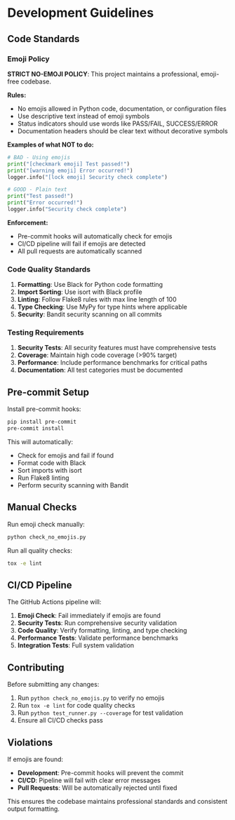 # Development Guidelines

## Code Standards

### Emoji Policy

**STRICT NO-EMOJI POLICY**: This project maintains a professional, emoji-free codebase.

**Rules:**
- No emojis allowed in Python code, documentation, or configuration files
- Use descriptive text instead of emoji symbols
- Status indicators should use words like PASS/FAIL, SUCCESS/ERROR
- Documentation headers should be clear text without decorative symbols

**Examples of what NOT to do:**
```python
# BAD - Using emojis
print("[checkmark emoji] Test passed!")
print("[warning emoji] Error occurred!")
logger.info("[lock emoji] Security check complete")

# GOOD - Plain text
print("Test passed!")
print("Error occurred!")
logger.info("Security check complete")
```

**Enforcement:**
- Pre-commit hooks will automatically check for emojis
- CI/CD pipeline will fail if emojis are detected
- All pull requests are automatically scanned

### Code Quality Standards

1. **Formatting**: Use Black for Python code formatting
2. **Import Sorting**: Use isort with Black profile
3. **Linting**: Follow Flake8 rules with max line length of 100
4. **Type Checking**: Use MyPy for type hints where applicable
5. **Security**: Bandit security scanning on all commits

### Testing Requirements

1. **Security Tests**: All security features must have comprehensive tests
2. **Coverage**: Maintain high code coverage (>90% target)
3. **Performance**: Include performance benchmarks for critical paths
4. **Documentation**: All test categories must be documented

## Pre-commit Setup

Install pre-commit hooks:
```bash
pip install pre-commit
pre-commit install
```

This will automatically:
- Check for emojis and fail if found
- Format code with Black
- Sort imports with isort  
- Run Flake8 linting
- Perform security scanning with Bandit

## Manual Checks

Run emoji check manually:
```bash
python check_no_emojis.py
```

Run all quality checks:
```bash
tox -e lint
```

## CI/CD Pipeline

The GitHub Actions pipeline will:
1. **Emoji Check**: Fail immediately if emojis are found
2. **Security Tests**: Run comprehensive security validation
3. **Code Quality**: Verify formatting, linting, and type checking
4. **Performance Tests**: Validate performance benchmarks
5. **Integration Tests**: Full system validation

## Contributing

Before submitting any changes:
1. Run `python check_no_emojis.py` to verify no emojis
2. Run `tox -e lint` for code quality checks
3. Run `python test_runner.py --coverage` for test validation
4. Ensure all CI/CD checks pass

## Violations

If emojis are found:
- **Development**: Pre-commit hooks will prevent the commit
- **CI/CD**: Pipeline will fail with clear error messages
- **Pull Requests**: Will be automatically rejected until fixed

This ensures the codebase maintains professional standards and consistent output formatting.